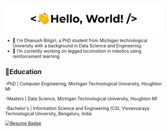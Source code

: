 <img src = hello.gif>


<!--## Hi there 👋-->


- 👨 I'm Dhanush Biligiri,  a PhD student from Michigan technological University with a background in Data Science and Engineering.
- 🔭 I’m currently working on legged locomotion in robotics using reinforcement learning


## 📘Education

-PhD | Computer Engineering,
 Michigan Technological University,
 Houghton MI
 
-Masters | Data Science,
 Michigan Technological University,
 Houghton MI 

-Bachelor's | Information Science and Engineering (CS),
 Visvesvaraya Technological University,
 Bengaluru, India


[![Resume Badge](https://img.shields.io/badge/-Resume-blue?style=flat-square&logoColor=white&link=https://github.com/dhanushbiligiri/dhanushbiligiri/blob/main/Dhanush-Biligiri-FlowCV-Resume-20240603%20(1).pdf)](https://github.com/dhanushbiligiri/dhanushbiligiri/blob/main/Dhanush-Biligiri-FlowCV-Resume-20240603%20(1).pdf)
<!--
**dhanushbiligiri/dhanushbiligiri** is a ✨ _special_ ✨ repository because its `README.md` (this file) appears on your GitHub profile.

Here are some ideas to get you started:

- 🔭 I’m currently working on ...
- 🌱 I’m currently learning ...
- 👯 I’m looking to collaborate on ...
- 🤔 I’m looking for help with ...
- 💬 Ask me about ...
- 📫 How to reach me: ...
- 😄 Pronouns: ...
- ⚡ Fun fact: ...
-->
